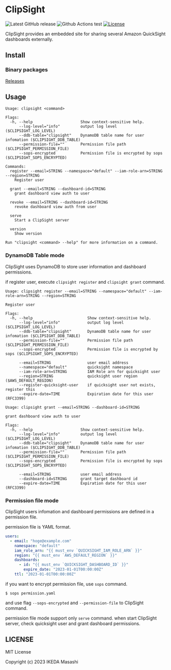 # ClipSight　
![Latest GitHub release](https://img.shields.io/github/release/mashiike/clipsight.svg)
![Github Actions test](https://github.com/mashiike/clipsight/workflows/Test/badge.svg?branch=main)
[![License](https://img.shields.io/badge/license-MIT-blue.svg)](https://github.com/mashiike/clipsight/blob/master/LICENSE)

ClipSight provides an embedded site for sharing several Amazon QuickSight dashboards externally.

## Install

### Binary packages

[Releases](https://github.com/mashiike/clipsight/releases)


## Usage 

```
Usage: clipsight <command>

Flags:
  -h, --help                     Show context-sensitive help.
      --log-level="info"         output log level ($CLIPSIGHT_LOG_LEVEL)
      --ddb-table="clipsight"    DynamoDB table name for user infomation ($CLIPSIGHT_DDB_TABLE)
      --permission-file=""       Permission file path ($CLIPSIGHT_PERMISSION_FILE)
      --sops-encrypted           Permission file is encrypted by sops ($CLIPSIGHT_SOPS_ENCRYPTED)

Commands:
  register --email=STRING --namespace="default" --iam-role-arn=STRING --region=STRING
    Register user

  grant --email=STRING --dashboard-id=STRING
    grant dashboard view auth to user

  revoke --email=STRING --dashboard-id=STRING
    revoke dashboard view auth from user

  serve
    Start a ClipSight server

  version
    Show version

Run "clipsight <command> --help" for more information on a command.
```

### DynamoDB Table mode

ClipSight uses DynamoDB to store user information and dashboard permissions.

if register user, execute `clipsight register` and `clipsight grant` command.
```
Usage: clipsight register --email=STRING --namespace="default" --iam-role-arn=STRING --region=STRING

Register user

Flags:
  -h, --help                        Show context-sensitive help.
      --log-level="info"            output log level ($CLIPSIGHT_LOG_LEVEL)
      --ddb-table="clipsight"       DynamoDB table name for user infomation ($CLIPSIGHT_DDB_TABLE)
      --permission-file=""          Permission file path ($CLIPSIGHT_PERMISSION_FILE)
      --sops-encrypted              Permission file is encrypted by sops ($CLIPSIGHT_SOPS_ENCRYPTED)

      --email=STRING                user email address
      --namespace="default"         quicksight namespace
      --iam-role-arn=STRING         IAM Role arn for quicksight user
      --region=STRING               quicksight user region ($AWS_DEFAULT_REGION)
      --register-quicksight-user    if quicksight user not exists, register this
      --expire-date=TIME            Expiration date for this user (RFC3399)
```

```
Usage: clipsight grant --email=STRING --dashboard-id=STRING

grant dashboard view auth to user

Flags:
  -h, --help                     Show context-sensitive help.
      --log-level="info"         output log level ($CLIPSIGHT_LOG_LEVEL)
      --ddb-table="clipsight"    DynamoDB table name for user infomation ($CLIPSIGHT_DDB_TABLE)
      --permission-file=""       Permission file path ($CLIPSIGHT_PERMISSION_FILE)
      --sops-encrypted           Permission file is encrypted by sops ($CLIPSIGHT_SOPS_ENCRYPTED)

      --email=STRING             user email address
      --dashboard-id=STRING      grant target dashboard id
      --expire-date=TIME         Expiration date for this user (RFC3399)
```


### Permission file mode

ClipSight users infomation and dashboard permissions are defined in a permission file.

permission file is YAML format.

```yaml
users:
  - email: "hoge@example.com"
    namespace: "default"
    iam_role_arn: "{{ must_env `QUICKSIGHT_IAM_ROLE_ARN` }}"
    region: "{{ must_env `AWS_DEFAULT_REGION` }}"
    dashboards:
      - id: "{{ must_env `QUICKSIGHT_DASHBOARD_ID` }}"
        expire_date: "2023-01-01T00:00:00Z"
    ttl: "2023-01-01T00:00:00Z"
```

if you want to encrypt permission file, use `sops` command.

```
$ sops permission.yaml
```

and use flag `--sops-encrypted` and `--permission-file` to ClipSight command.

permission file mode support only `serve` command.
when start ClipSight server, check quicksight user and grant dashboard permissions.


## LICENSE

MIT License

Copyright (c) 2023 IKEDA Masashi

